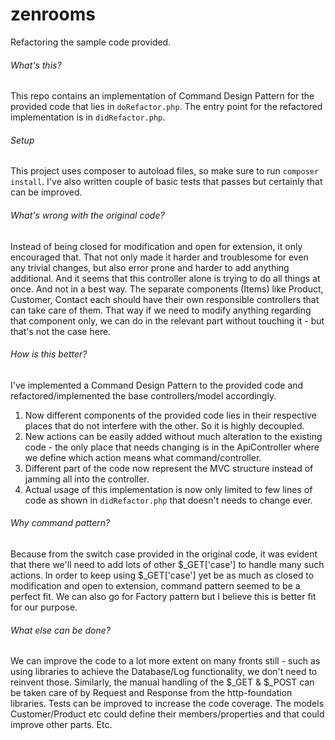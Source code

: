 # zenrooms
Refactoring the sample code provided.

###### What's this?
This repo contains an implementation of Command Design Pattern for the provided code that lies in `doRefactor.php`.
The entry point for the refactored implementation is in `didRefactor.php`.

###### Setup
This project uses composer to autoload files, so make sure to run `composer install`.  I've also written
 couple of basic tests that passes but certainly that can be improved.


###### What's wrong with the original code?
Instead of being closed for modification and open for extension, it only encouraged that. That not only made it harder and troublesome for even any trivial changes, but also error prone and harder to add anything additional.
And it seems that this controller alone is trying to do all things at once. And not in a best way.
The separate components (Items) like Product, Customer, Contact each should have their own responsible controllers that can take care of them.
That way if we need to modify anything regarding that component only, we can do in the relevant part without touching it - but that's not the case here.

###### How is this better?
I've implemented a Command Design Pattern to the provided code and refactored/implemented the base controllers/model accordingly.
1. Now different components of the provided code lies in their respective places that do not interfere with the other. So it is highly decoupled.
2. New actions can be easily added without much alteration to the existing code - the only place that needs changing is in the ApiController where we define which action means what command/controller.
3. Different part of the code now represent the MVC structure instead of jamming all into the controller.
4. Actual usage of this implementation is now only limited to few lines of code as shown in `didRefactor.php` that doesn't needs to change ever.  

###### Why command pattern?
Because from the switch case provided in the original code, it was evident that there we'll need to add lots of 
other $_GET['case'] to handle many such actions. In order to keep using $_GET['case'] yet be as much as closed to modification and open to extension,
command pattern seemed to be a perfect fit. We can also go for Factory pattern but I believe this is better fit for our purpose.

###### What else can be done?
We can improve the code to a lot more extent on many fronts still - such as using libraries to achieve the Database/Log functionality, we don't need to reinvent those. Similarly, the manual
handling of the $_GET & $_POST can be taken care of by Request and Response from the http-foundation libraries. Tests can be improved to increase the code coverage. The models Customer/Product etc could define their members/properties and that could improve other parts. Etc.